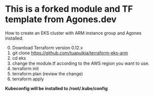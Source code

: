 # This is a forked module and TF template from Agones.dev

How to create an EKS cluster with ARM instance group and Agones installed.

0. Download Terraform version 0.12.x
1. git clone https://github.com/tuapuikia/terraform-eks-arm
2. cd eks
3. change the module.tf according to the AWS region you want to use.
4. terraform init
5. terraform plan (review the change)
6. terraform apply

**Kubeconfig will be installed to /root/.kube/config** 
